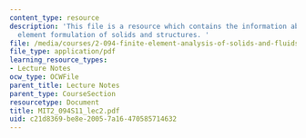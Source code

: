 ```yaml
---
content_type: resource
description: 'This file is a resource which contains the information about finite
  element formulation of solids and structures. '
file: /media/courses/2-094-finite-element-analysis-of-solids-and-fluids-ii-spring-2011/c21d8369be8e20057a16470585714632_MIT2_094S11_lec2.pdf
file_type: application/pdf
learning_resource_types:
- Lecture Notes
ocw_type: OCWFile
parent_title: Lecture Notes
parent_type: CourseSection
resourcetype: Document
title: MIT2_094S11_lec2.pdf
uid: c21d8369-be8e-2005-7a16-470585714632
---
```

